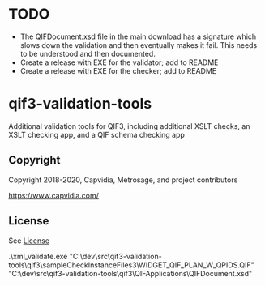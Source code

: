 # TODO

* The QIFDocument.xsd file in the main download has a signature which slows down the validation and then eventually makes it fail. This needs to be understood and then documented.
* Create a release with EXE for the validator; add to README
* Create a release with EXE for the checker; add to README

# qif3-validation-tools

Additional validation tools for QIF3, including additional XSLT checks, an XSLT checking app, and a QIF schema checking app

## Copyright

Copyright 2018-2020, Capvidia, Metrosage, and project contributors

https://www.capvidia.com/

## License

See [License](LICENSE.md)


.\xml_validate.exe "C:\dev\src\qif3-validation-tools\qif3\sampleCheckInstanceFiles3\WIDGET_QIF_PLAN_W_QPIDS.QIF" "C:\dev\src\qif3-validation-tools\qif3\QIFApplications\QIFDocument.xsd"
